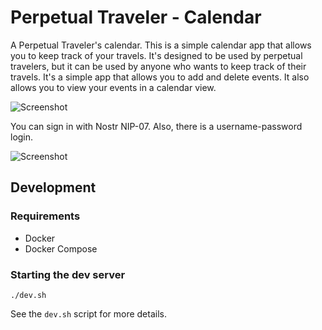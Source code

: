 # Perpetual Traveler - Calendar

A Perpetual Traveler's calendar. This is a simple calendar app that allows you to keep track of your travels. It's
designed to be used by perpetual travelers, but it can be used by anyone who wants to keep track of their travels. It's
a simple app that allows you to add and delete events. It also allows you to view your events in a calendar view.

![Screenshot](https://affekt-assets.s3.amazonaws.com/share/pt/pt_2024-02-07_16-10-57.jpg)

You can sign in with Nostr NIP-07. Also, there is a username-password login.

![Screenshot](https://affekt-assets.s3.amazonaws.com/share/pt/pt_2024-02-06_20-28-16.jpg)

## Development

### Requirements

- Docker
- Docker Compose

### Starting the dev server

```
./dev.sh
```

See the `dev.sh` script for more details.
